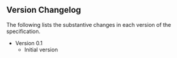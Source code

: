 ## Version Changelog

The following lists the substantive changes in each version of the specification.

- Version 0.1
  - Initial version
